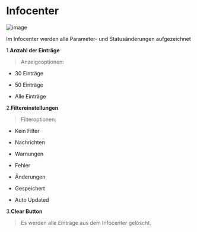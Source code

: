 # Infocenter

![image](HelpImages/image47.png)

Im Infocenter werden alle Parameter- und Statusänderungen aufgezeichnet

1.**Anzahl der Einträge**

> Anzeigeoptionen:

- 30 Einträge

- 50 Einträge

- Alle Einträge

2.**Filtereinstellungen**

> Filteroptionen:

- Kein Filter

- Nachrichten

- Warnungen

- Fehler

- Änderungen

- Gespeichert

- Auto Updated

3.**Clear Button**

> Es werden alle Einträge aus dem Infocenter gelöscht.
